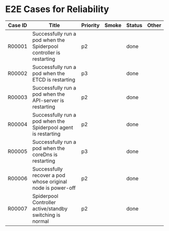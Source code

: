 # E2E Cases for Reliability

| Case ID  | Title                                                              | Priority | Smoke | Status | Other |
|---------|---------------------------------------------------------------------|----------|-------|--------|-------|
| R00001  | Successfully run a pod when the Spiderpool controller is restarting | p2       |       | done   |       |
| R00002  | Successfully run a pod when the ETCD is restarting                  | p3       |       | done   |       |
| R00003  | Successfully run a pod when the API-server is restarting            | p2       |       | done   |       |
| R00004  | Successfully run a pod when the Spiderpool agent is restarting      | p2       |       | done   |       |
| R00005  | Successfully run a pod when the coreDns is restarting               | p3       |       | done   |       |
| R00006  | Successfully recover a pod whose original node is power-off         | p2       |       | done   |       |
| R00007  | Spiderpool Controller active/standby switching is normal            | p2       |       | done   |       |
